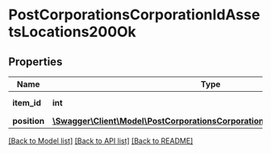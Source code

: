 # PostCorporationsCorporationIdAssetsLocations200Ok

## Properties
Name | Type | Description | Notes
------------ | ------------- | ------------- | -------------
**item_id** | **int** | item_id integer | 
**position** | [**\Swagger\Client\Model\PostCorporationsCorporationIdAssetsLocationsPosition**](PostCorporationsCorporationIdAssetsLocationsPosition.md) |  | 

[[Back to Model list]](../README.md#documentation-for-models) [[Back to API list]](../README.md#documentation-for-api-endpoints) [[Back to README]](../README.md)


